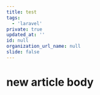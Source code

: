 ```yaml
---
title: test
tags:
  - 'laravel'
private: true
updated_at: ''
id: null
organization_url_name: null
slide: false
---
```

# new article body
